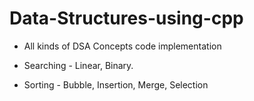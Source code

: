 # Data-Structures-using-cpp

- All kinds of DSA Concepts code implementation

- Searching - Linear, Binary.

- Sorting - Bubble, Insertion, Merge, Selection 

